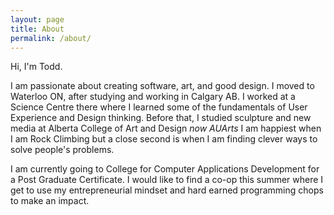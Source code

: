 ```yaml
---
layout: page
title: About
permalink: /about/
---
```


Hi, I'm Todd. 

I am passionate about creating software, art, and good design. I moved to Waterloo ON, after studying and working in Calgary AB.
I worked at a Science Centre there where I learned some of the fundamentals of User Experience and Design thinking. Before that, I studied sculpture and new media at Alberta College of Art and Design _now AUArts_ I am happiest when I am Rock Climbing but a close second is when I am finding clever ways to solve people's problems.

I am currently going to College for Computer Applications Development for a Post Graduate Certificate. I would like to find a co-op this summer where I get to use my entrepreneurial mindset and hard earned programming chops to make an impact. 